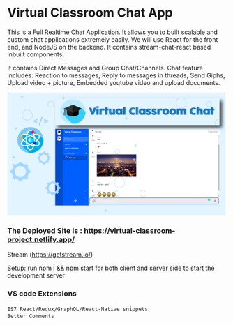 # Virtual Classroom Chat App
This is a Full Realtime Chat Application.
It allows you to built scalable and custom chat applications extremely easily.
We will use React for the front end, and NodeJS on the backend.
It contains stream-chat-react based inbuilt components.

It contains Direct Messages and Group Chat/Channels.
Chat feature includes:
Reaction to messages, Reply to messages in threads, Send Giphs, Upload video + picture, Embedded youtube video and upload documents.

![](image/chat-project.jpg)

### The Deployed Site is : https://virtual-classroom-project.netlify.app/

Stream (https://getstream.io/)



Setup: 
	run npm i && npm start for both client and server side to start the development server

### VS code Extensions
    ES7 React/Redux/GraphQL/React-Native snippets
	Better Comments

    
<!-- # Packages:

### Frontend
	stream-chat 
	stream-chat-react 
    universal-cookie
	axios

### Backend
	bcrypt 
	crypto (to create random cryprographic string)
	dotenv (for environment variables)
	express 
	getstream 
	stream-chat 
	nodemon 
	twilio (for sending live sms messages)
	Cors (for cross origin request)
 -->

<!-- test case
 username - sample1
 pw - test123 -->